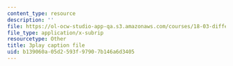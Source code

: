 ```yaml
---
content_type: resource
description: ''
file: https://ol-ocw-studio-app-qa.s3.amazonaws.com/courses/18-03-differential-equations-spring-2010/b139060a05d2593f97907b146a6d3405_heBvViSi9xQ.vtt
file_type: application/x-subrip
resourcetype: Other
title: 3play caption file
uid: b139060a-05d2-593f-9790-7b146a6d3405
---
```

